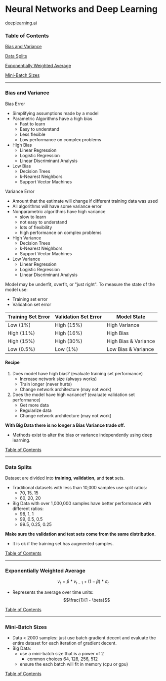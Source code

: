# Neural Networks and Deep Learning
[deeplearning.ai](https://www.coursera.org/learn/neural-networks-deep-learning/home/welcome)

### <a name="toc"></a>Table of Contents


[Bias and Variance](#bias_variance)

[Data Splits](#data_splits)

[Exponentially Weighted Average](#exponentially_weighted_average)

[Mini-Batch Sizes](#minibatch_sizes)


---
### <a name="bias_variance"></a> Bias and Variance
Bias Error
- Simplifying assumptions made by a model
- Parametric Algorithms have a high bias
    - Fast to learn
    - Easy to understand
    - Less flexible
    - Low performance on complex problems
- High Bias
    - Linear Regression
    - Logistic Regression
    - Linear Discriminant Analysis
- Low Bias
    - Decision Trees
    - k-Nearest Neighbors
    - Support Vector Machines

Variance Error
- Amount that the estimate will change if different training data was used
- All algorithms will have some variance error
- Nonparametric algorithms have high variance
    - slow to learn
    - not easy to understand
    - lots of flexibility
    - high performance on complex problems
- High Variance
    - Decision Trees
    - k-Nearest Neighbors
    - Support Vector Machines
- Low Variance
    - Linear Regression
    - Logistic Regression
    - Linear Discriminant Analysis

Model may be underfit, overfit, or "just right".
To measure the state of the model use:
- Training set error
- Validation set error

| Training Set Error | Validation Set Error | Model State          |
|--------------------|----------------------|----------------------|
| Low (1%)           | High (15%)           | High Variance        |
| High (11%)         | High (16%)           | High Bias            |
| High (15%)         | High (30%)           | High Bias & Variance |
| Low (0.5%)         | Low (1%)             | Low Bias & Variance  |

#### Recipe
1. Does model have high bias? (evaluate training set performance)
    - Increase network size (always works)
    - Train longer (never hurts)
    - Change network architecture (may not work)
1. Does the model have high variance? (evaluate validation set performance)
    - Get more data
    - Regularize data
    - Change network architecture (may not work)

**With Big Data there is no longer a Bias Variance trade off.**
- Methods exist to alter the bias or variance independently using deep
learning.

[Table of Contents](#toc)


---
### <a name="data_splits"></a> Data Splits
Dataset are divided into **training**, **validation**, and **test** sets.
- Traditional datasets with less than 10,000 samples use split ratios:
    - 70, 15, 15
    - 60, 20, 20
- Big Data with over 1,000,000 samples have better performance with different
ratios:
    - 98, 1, 1
    - 99, 0.5, 0.5
    - 99.5, 0.25, 0.25

**Make sure the validation and test sets come from the same distribution.**
- It is ok if the training set has augmented samples.

[Table of Contents](#toc)


---
### <a name="exponentially_weighted_average"></a> Exponentially Weighted Average
$$v_t = \beta * v_{t-1} + (1 - \beta) * \sigma_t$$

- Represents the average over time units:
$$\frac{1}{1 - \beta}$$

[Table of Contents](#toc)


---
### <a name="minibatch_sizes"></a> Mini-Batch Sizes
- Data < 2000 samples: just use batch gradient decent and evaluate the entire
dataset for each iteration of gradient decent.
- Big Data:
    - use a mini-batch size that is a power of 2
        - common choices 64, 128, 256, 512
    - ensure the each batch will fit in memory (cpu or gpu)

[Table of Contents](#toc)


